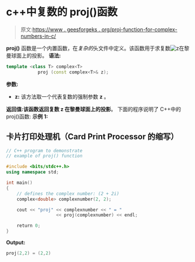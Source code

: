 # c++中复数的 proj()函数

> 原文:[https://www . geesforgeks . org/proj-function-for-complex-numbers-in-c/](https://www.geeksforgeeks.org/proj-function-for-complex-numbers-in-c/)

**proj()** 函数是一个内置函数，在*复杂的*头文件中定义。该函数用于求复数![z  ](img/1859c931c8589697dda65dbf5bf5e51a.png "Rendered by QuickLaTeX.com")在黎曼球面上的投影。
**语法:**

```cpp
template <class T> complex<T> 
            proj (const complex<T>& z);
```

**参数:**

*   **z:** 该方法取一个代表复数的强制参数 **z** 。

**返回值:**该函数返回复数 z 在黎曼球面上的**投影**。
下面的程序说明了 C++中的 proj()函数:
**示例 1:**

## 卡片打印处理机（Card Print Processor 的缩写）

```cpp
// C++ program to demonstrate
// example of proj() function

#include <bits/stdc++.h>
using namespace std;

int main()
{
    // defines the complex number: (2 + 2i)
    complex<double> complexnumber(2, 2);

    cout << "proj" << complexnumber << " = "
                   << proj(complexnumber) << endl;

    return 0;
}
```

**Output:** 

```cpp
proj(2,2) = (2,2)
```